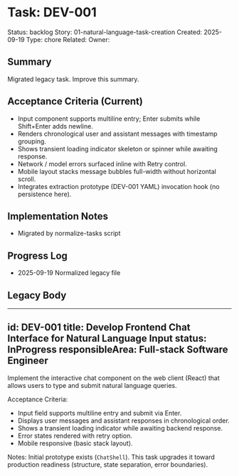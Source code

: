 # Task: DEV-001
Status: backlog
Story: 01-natural-language-task-creation
Created: 2025-09-19
Type: chore
Related:
Owner:

## Summary
Migrated legacy task. Improve this summary.

## Acceptance Criteria (Current)
- Input component supports multiline entry; Enter submits while Shift+Enter adds newline.
- Renders chronological user and assistant messages with timestamp grouping.
- Shows transient loading indicator skeleton or spinner while awaiting response.
- Network / model errors surfaced inline with Retry control.
- Mobile layout stacks message bubbles full-width without horizontal scroll.
- Integrates extraction prototype (DEV-001 YAML) invocation hook (no persistence here).

## Implementation Notes
- Migrated by normalize-tasks script

## Progress Log
- 2025-09-19 Normalized legacy file

## Legacy Body

---
id: DEV-001
title: Develop Frontend Chat Interface for Natural Language Input
status: InProgress
responsibleArea: Full-stack Software Engineer
---
Implement the interactive chat component on the web client (React) that allows users to type and submit natural language queries.

Acceptance Criteria:
- Input field supports multiline entry and submit via Enter.
- Displays user messages and assistant responses in chronological order.
- Shows a transient loading indicator while awaiting backend response.
- Error states rendered with retry option.
- Mobile responsive (basic stack layout).

Notes:
Initial prototype exists (`ChatShell`). This task upgrades it toward production readiness (structure, state separation, error boundaries).
